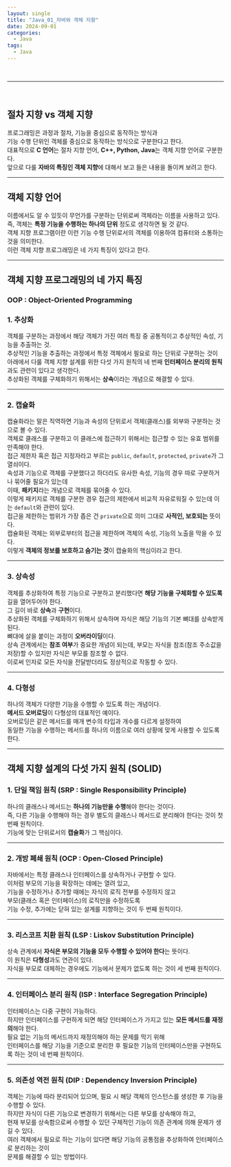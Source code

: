 ```yaml
---
layout: single
title: "Java_01_자바와 객체 지향"
date: 2024-09-01
categories:
  - Java
tags:
  - Java
---
```


<br>

---

<br>

## 절차 지향 vs 객체 지향

프로그래밍은 과정과 절차, 기능을 중심으로 동작하는 방식과  
기능 수행 단위인 객체를 중심으로 동작하는 방식으로 구분한다고 한다.  
대표적으로 **C 언어**는 절차 지향 언어, **C++, Python, Java**는 객체 지향 언어로 구분한다.  
앞으로 다룰 **자바의 특징인 객체 지향**에 대해서 보고 들은 내용을 돌이켜 보려고 한다.

---

## 객체 지향 언어

이름에서도 알 수 있듯이 무언가를 구분하는 단위로써 객체라는 이름을 사용하고 있다.  
즉, 객체는 **특정 기능을 수행하는 하나의 단위** 정도로 생각하면 될 것 같다.  
객체 지향 프로그램이란 이런 기능 수행 단위로서의 객체를 이용하여 컴퓨터와 소통하는 것을 의미한다.  
이런 객체 지향 프로그래밍은 네 가지 특징이 있다고 한다.

---

## 객체 지향 프로그래밍의 네 가지 특징

### OOP : Object-Oriented Programming

### 1. 추상화

객체를 구분하는 과정에서 해당 객체가 가진 여러 특징 중 공통적이고 추상적인 속성, 기능을 추출하는 것.  
추상적인 기능을 추출하는 과정에서 특정 객체에서 필요로 하는 단위로 구분하는 것이  
아래에서 다룰 객체 지향 설계를 위한 다섯 가지 원칙의 네 번째 **인터페이스 분리의 원칙**과도 관련이 있다고 생각한다.  
추상화된 객체를 구체화하기 위해서는 **상속**이라는 개념으로 해결할 수 있다.

---

### 2. 캡슐화

캡슐화라는 말은 직역하면 기능과 속성의 단위로서 객체(클래스)를 외부와 구분하는 것으로 볼 수 있다.  
객체로 클래스를 구분하고 이 클래스에 접근하기 위해서는 접근할 수 있는 유효 범위를 만족해야 한다.  
접근 제한자 혹은 접근 지정자라고 부르는 `public`, `default`, `protected`, `private`가 그 열쇠이다.  
속성과 기능으로 객체를 구분했다고 하더라도 유사한 속성, 기능의 경우 따로 구분하거나 묶어줄 필요가 있는데  
이때, **패키지**라는 개념으로 객체를 묶어줄 수 있다.  
이렇게 패키지로 객체를 구분한 경우 접근의 제한에서 비교적 자유로워질 수 있는데 이는 `default`와 관련이 있다.  
접근을 제한하는 범위가 가장 좁은 건 `private`으로 의미 그대로 **사적인, 보호되는** 뜻이다.  
캡슐화된 객체는 외부로부터의 접근을 제한하며 객체의 속성, 기능의 노출을 막을 수 있다.  
이렇게 **객체의 정보를 보호하고 숨기는 것**이 캡슐화의 핵심이라고 한다.

---

### 3. 상속성

객체를 추상화하여 특정 기능으로 구분하고 분리했다면 **해당 기능을 구체화할 수 있도록** 길을 열어두어야 한다.  
그 길이 바로 **상속**과 **구현**이다.  
추상화된 객체를 구체화하기 위해서 상속하며 자식은 해당 기능의 기본 뼈대를 상속받게 된다.  
뼈대에 살을 붙이는 과정이 **오버라이딩**이다.  
상속 관계에서는 **참조 여부**가 중요한 개념이 되는데, 부모는 자식을 참조(참조 주소값을 저장)할 수 있지만 자식은 부모를 참조할 수 없다.  
이로써 인자로 모든 자식을 전달받더라도 정상적으로 작동할 수 있다.

---

### 4. 다형성

하나의 객체가 다양한 기능을 수행할 수 있도록 하는 개념이다.  
**메서드 오버로딩**이 다형성의 대표적인 예이다.  
오버로딩은 같은 메서드를 매개 변수의 타입과 개수를 다르게 설정하여  
동일한 기능을 수행하는 메서드를 하나의 이름으로 여러 상황에 맞게 사용할 수 있도록 한다.

---

## 객체 지향 설계의 다섯 가지 원칙 (SOLID)

### 1. 단일 책임 원칙 (SRP : Single Responsibility Principle)

하나의 클래스나 메서드는 **하나의 기능만을 수행**해야 한다는 것이다.  
즉, 다른 기능을 수행해야 하는 경우 별도의 클래스나 메서드로 분리해야 한다는 것이 첫 번째 원칙이다.  
기능에 맞는 단위로서의 **캡슐화**가 그 핵심이다.

---

### 2. 개방 폐쇄 원칙 (OCP : Open-Closed Principle)

자바에서는 특정 클래스나 인터페이스를 상속하거나 구현할 수 있다.  
이처럼 부모의 기능을 확장하는 데에는 열려 있고,  
기능을 수정하거나 추가할 때에는 자식의 로직 전부를 수정하지 않고  
부모(클래스 혹은 인터페이스)의 로직만을 수정하도록  
기능 수정, 추가에는 닫혀 있는 설계를 지향하는 것이 두 번째 원칙이다.

---

### 3. 리스코프 치환 원칙 (LSP : Liskov Substitution Principle)

상속 관계에서 **자식은 부모의 기능을 모두 수행할 수 있어야 한다**는 뜻이다.  
이 원칙은 **다형성**과도 연관이 있다.  
자식을 부모로 대체하는 경우에도 기능에서 문제가 없도록 하는 것이 세 번째 원칙이다.

---

### 4. 인터페이스 분리 원칙 (ISP : Interface Segregation Principle)

인터페이스는 다중 구현이 가능하다.  
하지만 인터페이스를 구현하게 되면 해당 인터페이스가 가지고 있는 **모든 메서드를 재정의**해야 한다.  
필요 없는 기능의 메서드까지 재정의해야 하는 문제를 막기 위해  
인터페이스를 해당 기능을 기준으로 분리한 후 필요한 기능의 인터페이스만을 구현하도록 하는 것이 네 번째 원칙이다.

---

### 5. 의존성 역전 원칙 (DIP : Dependency Inversion Principle)

객체는 기능에 따라 분리되어 있으며, 필요 시 해당 객체의 인스턴스를 생성한 후 기능을 수행할 수 있다.  
하지만 자식이 다른 기능으로 변경하기 위해서는 다른 부모를 상속해야 하고,  
현재 부모를 상속함으로써 수행할 수 있던 구체적인 기능이 의존 관계에 의해 문제가 생길 수 있다.  
여러 객체에서 필요로 하는 기능이 있다면 해당 기능의 공통점을 추상화하여 인터페이스로 분리하는 것이  
문제를 해결할 수 있는 방법이다.